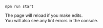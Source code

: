 `npm run start`

The page will reload if you make edits.\
You will also see any lint errors in the console.
